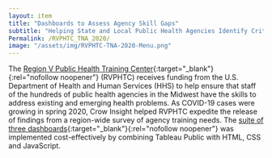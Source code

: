 ```yaml
---
layout: item
title: "Dashboards to Assess Agency Skill Gaps"
subtitle: "Helping State and Local Public Health Agencies Identify Critical Training Needs"
Permalink: /RVPHTC_TNA_2020/ 
image: "/assets/img/RVPHTC-TNA-2020-Menu.png"
---
```

The [Region V Public Health Training Center](https://www.rvphtc.org/){:target="_blank"}{:rel="nofollow noopener"} (RVPHTC) receives funding from the U.S. Department of Health and Human Services (HHS) to help ensure that staff of the hundreds of public health agencies in the Midwest have the skills to address existing and emerging health problems. As COVID-19 cases were growing in spring 2020, Crow Insight helped RVPHTC expedite the release of findings from a region-wide survey of agency training needs. The [suite of three dashboards](https://www.rvphtc.org/training-needs-assessment/){:target="_blank"}{:rel="nofollow noopener"} was implemented cost-effectively by combining Tableau Public with HTML, CSS and JavaScript.
